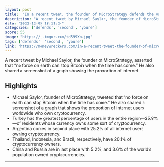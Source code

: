 ```yaml
---
layout: post
title:  "In a recent tweet, the founder of MicroStrategy defends the value of bitcoin."
description: "A recent tweet by Michael Saylor, the founder of MicroStrategy, asserted that “no force on earth can stop Bitcoin when the time has come.” He also shared a screenshot of a graph showing the proportion of internet"
date: "2022-12-05 18:11:24"
categories: ['defends', 'second', 'youre']
score: 55
image: "https://i.imgur.com/td599Xn.jpg"
tags: ['defends', 'second', 'youre']
link: "https://moneywreckers.com/in-a-recent-tweet-the-founder-of-microstrategy-defends-the-value-of-bitcoin/"
---
```


A recent tweet by Michael Saylor, the founder of MicroStrategy, asserted that “no force on earth can stop Bitcoin when the time has come.” He also shared a screenshot of a graph showing the proportion of internet

## Highlights

- Michael Saylor, founder of MicroStrategy, tweeted that “no force on earth can stop Bitcoin when the time has come.” He also shared a screenshot of a graph that shows the proportion of internet users worldwide who own cryptocurrency.
- Turkey has the greatest percentage of users in the entire region—25.8%—of residents whose currency owns some sort of cryptocurrency.
- Argentina comes in second place with 25.2% of all internet users owning cryptocurrency.
- Thailand, Indonesia, and Brazil, respectively, have 20.1% of cryptocurrency owners.
- China and Russia are in last place with 5.2%, and 3.6% of the world’s population owned cryptocurrencies.

---
